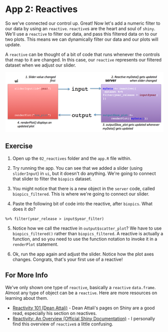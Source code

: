 # App 2: Reactives

So we've connected our control up. Great! Now let's add a numeric filter to our data by using an `reactive`. `reactive`s are the heart and soul of `shiny`. We'll use a `reactive` to filter our data, and pass this filtered data on to our two plots. This means we can dynamically filter our data and our plots will update. 

A `reactive` can be thought of a bit of code that runs whenever the controls that map to it are changed. In this case, our `reactive` represents our filtered dataset when we adjust our slider.

![*Basic workflow of reactives*](img/reactive.png)

## Exercise

1. Open up the `02_reactives` folder and the `app.R` file within.

2. Try running the app. You can see that we added a slider (using `sliderInput`) in `ui`, but it doesn't do anything. We're going to connect that slider to filter the `biopics` dataset. 

3. You might notice that there is a new object in the `server` code, called `biopics_filtered`. This is where we're going to connect our slider.

4. Paste the following bit of code into the reactive, after `biopics`. What does it do?

```
%>% filter(year_release > input$year_filter)
```
5. Notice how we call the reactive in `output$scatter_plot`? We have to use `biopics_filtered()` rather than `biopics_filtered`. A reactive is actually a function, and so you need to use the function notation to invoke it in a `renderPlot` statement.

6. Ok, run the app again and adjust the slider. Notice how the plot axes changes. Congrats, that's your first use of a reactive!

## For More Info

We've only shown one type of `reactive`, basically a `reactive` `data.frame`. Almost any type of object can be a `reactive`. Here are more resources on learning about them.

+   [Reactivity 101 (Dean Attali)](https://deanattali.com/blog/building-shiny-apps-tutorial/#10-reactivity-101) - Dean Attali's pages on Shiny are a good read, especially his section on reactives.
+   [Reactivity: An Overview (Official Shiny Documentation)](https://shiny.rstudio.com/articles/reactivity-overview.html) - I personally find this overview of `reactive`s a little confusing.
